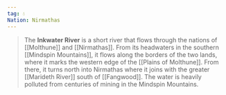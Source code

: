 ```yaml
---
tag: 💧
Nation: Nirmathas
---
```

> The **Inkwater River** is a short river that flows through the nations of [[Molthune]] and [[Nirmathas]]. From its headwaters in the southern [[Mindspin Mountains]], it flows along the borders of the two lands, where it marks the western edge of the [[Plains of Molthune]]. From there, it turns north into Nirmathas where it joins with the greater [[Marideth River]] south of [[Fangwood]]. The water is heavily polluted from centuries of mining in the Mindspin Mountains.











